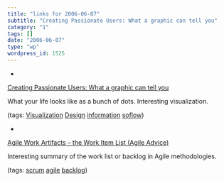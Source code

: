 ```yaml
---
title: "links for 2006-06-07"
subtitle: "Creating Passionate Users: What a graphic can tell you"
category: "1"
tags: []
date: "2006-06-07"
type: "wp"
wordpress_id: 1525
---
```

- 
[Creating Passionate Users: What a graphic can tell you](http://headrush.typepad.com/creating_passionate_users/2006/05/what_a_graphic_.html)

What your life looks like as a bunch of dots. Interesting visualization.

(tags: [Visualization](http://del.icio.us/pitosalas/Visualization) [Design](http://del.icio.us/pitosalas/Design) [information](http://del.icio.us/pitosalas/information) [soflow](http://del.icio.us/pitosalas/soflow))

- 
[Agile Work Artifacts – the Work Item List (Agile Advice)](http://www.agileadvice.com/archives/2006/06/agile_work_arti.html)

Interesting summary of the work list or backlog in Agile methodologies.

(tags: [scrum](http://del.icio.us/pitosalas/scrum) [agile](http://del.icio.us/pitosalas/agile) [backlog](http://del.icio.us/pitosalas/backlog))